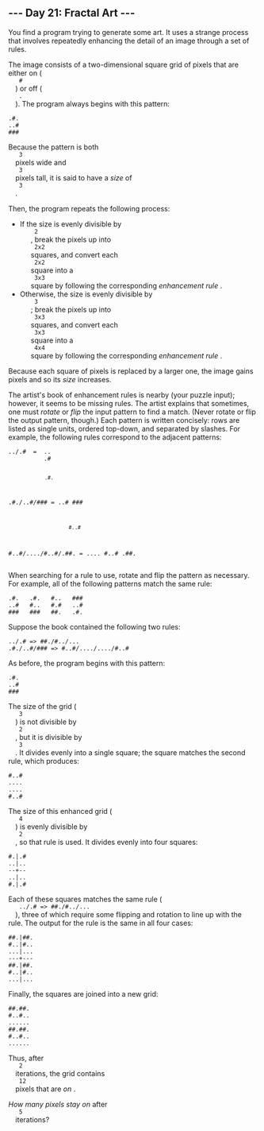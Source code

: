 <article class="day-desc">
 <h2>
  --- Day 21: Fractal Art ---
 </h2>
 <p>
  You find a program trying to generate some art. It uses a strange process that involves
  <span title="This technique is also often used on TV.">
   repeatedly enhancing
  </span>
  the detail of an image through a set of rules.
 </p>
 <p>
  The image consists of a two-dimensional square grid of pixels that are either on (
  <code>
   #
  </code>
  ) or off (
  <code>
   .
  </code>
  ). The program always begins with this pattern:
 </p>
 <pre><code>.#.
..#
###
</code></pre>
 <p>
  Because the pattern is both
  <code>
   3
  </code>
  pixels wide and
  <code>
   3
  </code>
  pixels tall, it is said to have a
  <em>
   size
  </em>
  of
  <code>
   3
  </code>
  .
 </p>
 <p>
  Then, the program repeats the following process:
 </p>
 <ul>
  <li>
   If the size is evenly divisible by
   <code>
    2
   </code>
   , break the pixels up into
   <code>
    2x2
   </code>
   squares, and convert each
   <code>
    2x2
   </code>
   square into a
   <code>
    3x3
   </code>
   square by following the corresponding
   <em>
    enhancement rule
   </em>
   .
  </li>
  <li>
   Otherwise, the size is evenly divisible by
   <code>
    3
   </code>
   ; break the pixels up into
   <code>
    3x3
   </code>
   squares, and convert each
   <code>
    3x3
   </code>
   square into a
   <code>
    4x4
   </code>
   square by following the corresponding
   <em>
    enhancement rule
   </em>
   .
  </li>
 </ul>
 <p>
  Because each square of pixels is replaced by a larger one, the image gains pixels and so its
  <em>
   size
  </em>
  increases.
 </p>
 <p>
  The artist's book of enhancement rules is nearby (your puzzle input); however, it seems to be missing rules.  The artist explains that sometimes, one must
  <em>
   rotate
  </em>
  or
  <em>
   flip
  </em>
  the input pattern to find a match. (Never rotate or flip the output pattern, though.) Each pattern is written concisely: rows are listed as single units, ordered top-down, and separated by slashes. For example, the following rules correspond to the adjacent patterns:
 </p>
 <pre><code>../.#  =  ..
          .#

                .#.
.#./..#/###  =  ..#
                ###

                        #..#
#..#/..../#..#/.##.  =  ....
                        #..#
                        .##.
</code></pre>
 <p>
  When searching for a rule to use, rotate and flip the pattern as necessary.  For example, all of the following patterns match the same rule:
 </p>
 <pre><code>.#.   .#.   #..   ###
..#   #..   #.#   ..#
###   ###   ##.   .#.
</code></pre>
 <p>
  Suppose the book contained the following two rules:
 </p>
 <pre><code>../.# =&gt; ##./#../...
.#./..#/### =&gt; #..#/..../..../#..#
</code></pre>
 <p>
  As before, the program begins with this pattern:
 </p>
 <pre><code>.#.
..#
###
</code></pre>
 <p>
  The size of the grid (
  <code>
   3
  </code>
  ) is not divisible by
  <code>
   2
  </code>
  , but it is divisible by
  <code>
   3
  </code>
  . It divides evenly into a single square; the square matches the second rule, which produces:
 </p>
 <pre><code>#..#
....
....
#..#
</code></pre>
 <p>
  The size of this enhanced grid (
  <code>
   4
  </code>
  ) is evenly divisible by
  <code>
   2
  </code>
  , so that rule is used. It divides evenly into four squares:
 </p>
 <pre><code>#.|.#
..|..
--+--
..|..
#.|.#
</code></pre>
 <p>
  Each of these squares matches the same rule (
  <code>
   ../.# =&gt; ##./#../...
  </code>
  ), three of which require some flipping and rotation to line up with the rule. The output for the rule is the same in all four cases:
 </p>
 <pre><code>##.|##.
#..|#..
...|...
---+---
##.|##.
#..|#..
...|...
</code></pre>
 <p>
  Finally, the squares are joined into a new grid:
 </p>
 <pre><code>##.##.
#..#..
......
##.##.
#..#..
......
</code></pre>
 <p>
  Thus, after
  <code>
   2
  </code>
  iterations, the grid contains
  <code>
   12
  </code>
  pixels that are
  <em>
   on
  </em>
  .
 </p>
 <p>
  <em>
   How many pixels stay on
  </em>
  after
  <code>
   5
  </code>
  iterations?
 </p>
</article>
